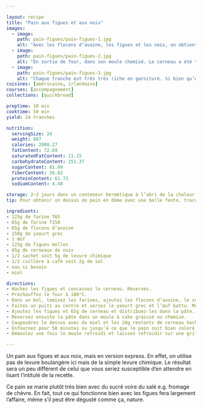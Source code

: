 ```yaml
---

layout: recipe
title: "Pain aux figues et aux noix"
images:
  - image:
    path: pain-figues/pain-figues-1.jpg
    alt: "Avec les flocons d’avoine, les figues et les noix, on obtient un pain plutôt dense, très riche en fibres. Les tranches sont plus petites que d’habitude."
  - image:
    path: pain-figues/pain-figues-2.jpg
    alt: "En sortie de four, dans son moule chemisé. Le cerneau a été toasté à la cuisson sur le dessus, et le miel ajoute une petite note gourmande."
  - image:
    path: pain-figues/pain-figues-3.jpg
    alt: "Chaque tranche est très très riche en garniture. Si bien qu’elle se suffit à elle-même." 
cuisines: [américaine, irlandaise]
courses: [accompagnement]
collections: [quickbread]

preptime: 10 min
cooktime: 50 min
yield: 24 tranches

nutrition:
  servingSize: 24
  weight: 687
  calories: 2008.27
  fatContent: 72.69
  saturatedFatContent: 11.15
  carbohydrateContent: 251.37
  sugarContent: 81.99
  fiberContent: 39.02
  proteinContent: 61.73
  sodiumContent: 4.48

storage: 2–3 jours dans un conteneur hermétique à l’abri de la chaleur et de la lumière.
tip: Pour obtenir un dessus de pain en dôme avec une belle fente, tracez une ligne avec quelques gouttes d’huile si vous ne le sentez pas de l’inciser. 

ingredients:
- 125g de farine T65
- 65g de farine T150
- 65g de flocons d’avoine
- 150g de yaourt grec
- 1 œuf
- 125g de figues molles
- 85g de cerneaux de noix
- 1/2 sachet soit 5g de levure chimique
- 1/2 cuillère à café soit 2g de sel
- eau si besoin
- miel

directions:
- Hachez les figues et concassez le cerneau. Réservez.
- Préchauffez le four à 180°C.
- Dans un bol, tamisez les farines, ajoutez les flocons d’avoine, le sel, la levure. Mélangez.
- Faites un puits au centre et versez le yaourt grec et l’œuf battu. Mélangez le tout en humidifiant vos mains ou à l’aide d’une cuillère en bois, en faisant des mouvements circulaires jusqu’à obtenir une pâte homogène sans grumeau. Ne travaillez pour autant pas trop la pâte, au risque de finir avec un pain très dense. On doit se retrouver avec une pâte dans la consistance est à mi-chemin entre un appareil liquide et une une pâte levée humide.
- Ajoutez les figues et 65g de cerneau et distribuez-les dans la pâte.
- Reversez ensuite la pâte dans un moule à cake graissé ou chemisé.
- Saupoudrez le dessus avec du miel et les 20g restants de cerneau haché.
- Enfournez pour 50 minutes ou jusqu’à ce que le pain soit bien coloré, son dessus craquelé sur quasiment toute la longueur, et que la pointe d’un couteau ressorte avec quelques flocons de mie.
- Démoulez une fois le moule refroidi et laissez refroidir sur une grille. 

---
```


Un pain aux figues et aux noix, mais en version express. En effet, on utilise pas de levure boulangère ici mais de la simple levure chimique. Le résultat sera un peu différent de celui que vous seriez susceptible d’en attendre en lisant l’intitulé de la recette.

Ce pain se marie plutôt très bien avec du sucré voire du salé e.g. fromage de chèvre. En fait, tout ce qui fonctionne bien avec les figues fera largement l’affaire, même s’il peut être dégusté comme ça, nature.
